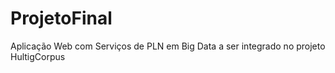 # ProjetoFinal
Aplicação Web com Serviços de PLN em Big Data a ser integrado no projeto HultigCorpus
